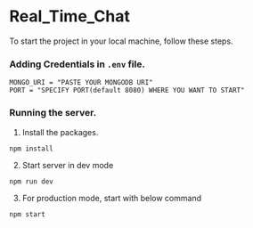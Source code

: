 # Real_Time_Chat
To start the project in your local machine, follow these steps.

### Adding Credentials in `.env` file.

```
MONGO_URI = "PASTE YOUR MONGODB URI"
PORT = "SPECIFY PORT(default 8080) WHERE YOU WANT TO START"

```
### Running the server.
1. Install the packages.

```
npm install
```

2. Start server in dev mode

```
npm run dev
```

3. For production mode, start with below command

```
npm start
```

